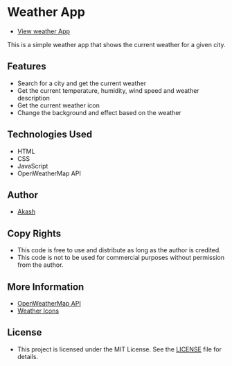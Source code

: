 # Weather App
- [View weather App](https://fresh-wether-app.netlify.app/)

This is a simple weather app that shows the current weather for a given city.

## Features

- Search for a city and get the current weather
- Get the current temperature, humidity, wind speed and weather description
- Get the current weather icon
- Change the background and effect based on the weather

## Technologies Used

- HTML
- CSS
- JavaScript
- OpenWeatherMap API

## Author

- [Akash](https://github.com/akashjadhav3348)

## Copy Rights

- This code is free to use and distribute as long as the author is credited.
- This code is not to be used for commercial purposes without permission from the author.

## More Information

- [OpenWeatherMap API](https://openweathermap.org/)
- [Weather Icons](https://erikflowers.github.io/weather-icons/)


## License

- This project is licensed under the MIT License. See the [LICENSE](LICENSE) file for details.
